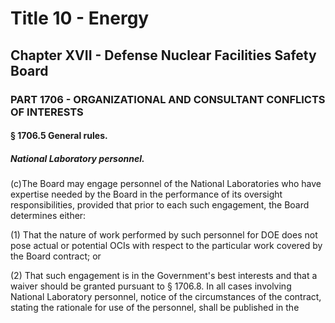 
# Title 10 - Energy
## Chapter XVII - Defense Nuclear Facilities Safety Board
### PART 1706 - ORGANIZATIONAL AND CONSULTANT CONFLICTS OF INTERESTS
#### § 1706.5 General rules.
##### National Laboratory personnel.

(c)The Board may engage personnel of the National Laboratories who have expertise needed by the Board in the performance of its oversight responsibilities, provided that prior to each such engagement, the Board determines either:

(1) That the nature of work performed by such personnel for DOE does not pose actual or potential OCIs with respect to the particular work covered by the Board contract; or

(2) That such engagement is in the Government's best interests and that a waiver should be granted pursuant to § 1706.8. In all cases involving National Laboratory personnel, notice of the circumstances of the contract, stating the rationale for use of the personnel, shall be published in the
